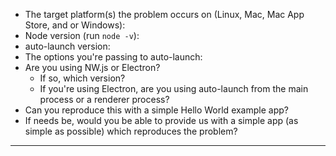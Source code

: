 <!-- Thanks for contributing. Please fill these out to make it easier: -->

- The target platform(s) the problem occurs on (Linux, Mac, Mac App Store, and or Windows):
- Node version (run `node -v`): 
- auto-launch version:
- The options you're passing to auto-launch:
- Are you using NW.js or Electron?
  - If so, which version?
  - If you're using Electron, are you using auto-launch from the main process or a renderer process?
- Can you reproduce this with a simple Hello World example app?
- If needs be, would you be able to provide us with a simple app (as simple as possible) which reproduces the problem?

---

<!-- Describe your problem after this -->

